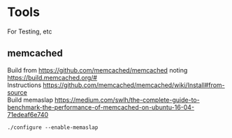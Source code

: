 # Tools
For Testing, etc
## memcached
Build from https://github.com/memcached/memcached noting https://build.memcached.org/#  
Instructions https://github.com/memcached/memcached/wiki/Install#from-source  
Build memaslap https://medium.com/swlh/the-complete-guide-to-benchmark-the-performance-of-memcached-on-ubuntu-16-04-71edeaf6e740 
```
./configure --enable-memaslap
```
